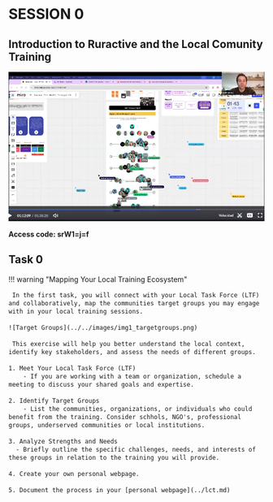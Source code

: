 # SESSION 0

## Introduction to Ruractive and the Local Comunity Training

[![Session 0 - 18/02/2025](../../images/video00.png)](https://iaac.zoom.us/rec/share/BJv9UA2GaCJlG6SJ7Qf9G6tNYtz1Ii7p-kQaIhgtUn46cAeTHwSnnsmLi5bcXJak.ikfXt2voywjmHLdt?startTime=1739880345000)

**Access code: srW1=j=f**


## Task 0

!!! warning "Mapping Your Local Training Ecosystem"
   
     In the first task, you will connect with your Local Task Force (LTF) and collaboratively, map the communities target groups you may engage with in your local training sessions.

    ![Target Groups](../../images/img1_targetgroups.png)

     This exercise will help you better understand the local context, identify key stakeholders, and assess the needs of different groups.

    1. Meet Your Local Task Force (LTF)
        - If you are working with a team or organization, schedule a meeting to discuss your shared goals and expertise.

    2. Identify Target Groups
        - List the communities, organizations, or individuals who could benefit from the training. Consider schhols, NGO's, professional groups, underserved communities or local institutions.

    3. Analyze Strengths and Needs
      - Briefly outline the specific challenges, needs, and interests of these groups in relation to the training you will provide.

    4. Create your own personal webpage.

    5. Document the process in your [personal webpage](../lct.md)







